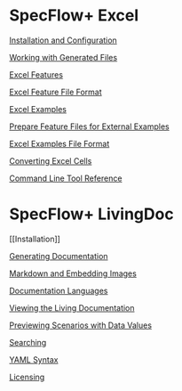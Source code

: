 # SpecFlow+ Excel

[Installation and Configuration](SpecFlowPlus-Excel-Installation-and-Configuration)

[Working with Generated Files](https://github.com/techtalk/SpecFlowPlus-Resources/wiki/Working-with-Generated-files-(SpecFlowPlus-Excel))

[Excel Features](Excel-Features)

[Excel Feature File Format](https://github.com/techtalk/SpecFlowPlus-Resources/wiki/Excel-Feature-File-Format)

[Excel Examples](https://github.com/techtalk/SpecFlowPlus-Resources/wiki/Excel-Examples)

[Prepare Feature Files for External Examples](https://github.com/techtalk/SpecFlowPlus-Resources/wiki/Prepare-Feature-Files-for-External-Examples)

[Excel Examples File Format](https://github.com/techtalk/SpecFlowPlus-Resources/wiki/Excel-Examples-File-Format)

[Converting Excel Cells](https://github.com/techtalk/SpecFlowPlus-Resources/wiki/Converting-Excel-Cells)

[Command Line Tool Reference](https://github.com/techtalk/SpecFlowPlus-Resources/wiki/SpecFlowPlus-Excel-Command-Line-Tool-Reference)

# SpecFlow+ LivingDoc

[[Installation]]

[Generating Documentation](Generating-Documentation)

[Markdown and Embedding Images](Markdown-and-Embedding-Images)

[Documentation Languages](Documentation-Languages)

[Viewing the Living Documentation](Viewing-the-Living-Documentation)

[Previewing Scenarios with Data Values](Previewing-Scenarios-with-Data-Values)

[Searching](Searching)

[YAML Syntax](YAML-Syntax)

[Licensing](SpecFlowPlus-LivingDoc-Licensing)